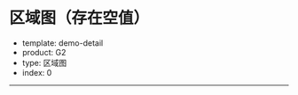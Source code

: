 # 区域图（存在空值）

- template: demo-detail
- product: G2
- type: 区域图
- index: 0

----

<script>

var data= [
  {"year": "1986", "ACME": 162, "Compitor": 42},
  {"year": "1987", "ACME": 134, "Compitor": 54},
  {"year": "1988", "ACME": 116, "Compitor": 26},
  {"year": "1989", "ACME": 122, "Compitor": 32},
  {"year": "1990", "ACME": 178, "Compitor": 68},
  {"year": "1991", "ACME": 144, "Compitor": 54},
  {"year": "1992", "ACME": 125, "Compitor": 35},
  {"year": "1993", "ACME": 176, "Compitor": 66},
  {"year": "1994", "ACME": 156},
  {"year": "1995", "ACME": 195},
  {"year": "1996", "ACME": 215},
  {"year": "1997", "ACME": 176, "Compitor": 36},
  {"year": "1998", "ACME": 167, "Compitor": 47},
  {"year": "1999", "ACME": 142},
  {"year": "2000", "ACME": 117},
  {"year": "2001", "ACME": 113, "Compitor": 23},
  {"year": "2002", "ACME": 132},
  {"year": "2003", "ACME": 146, "Compitor": 46},
  {"year": "2004", "ACME": 169, "Compitor": 59},
  {"year": "2005", "ACME": 184, "Compitor": 44}
];

var Stat = G2.Stat;
var Frame = G2.Frame;
var frame = new Frame(data);
frame = Frame.combinColumns(frame,['ACME','Compitor'],'value','type','year');

var chart = new G2.Chart({
  id: 'c1',
  width: 1000,
  height: 500
});
chart.source(frame, {
  'value': {
    alias: 'The Share Price in Dollars',
    formatter: function(val) {
      return '$' + val;
    }
  },
  year: {
    range: [0, 1]
  }
});
chart.tooltip({
  crosshairs: true
});
chart.area().position('year*value').color('type').shape('smooth');
chart.line().position('year*value').color('type').size(2).shape('smooth');
chart.render();
</script>
